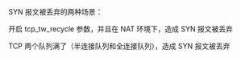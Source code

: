 SYN 报文被丢弃的两种场景：

开启 tcp_tw_recycle 参数，并且在 NAT 环境下，造成 SYN 报文被丢弃

TCP 两个队列满了（半连接队列和全连接队列），造成 SYN 报文被丢弃
